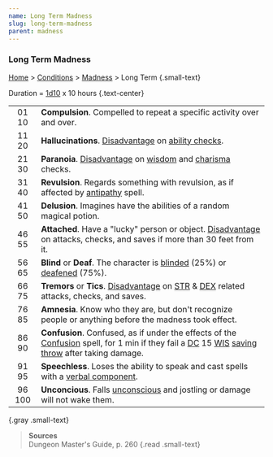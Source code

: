 ```yaml
---
name: Long Term Madness
slug: long-term-madness
parent: madness
---
```

### Long Term Madness
 [Home](dm-operations-center) > [Conditions](conditions-menu) > [Madness](madness)  > Long Term {.small-text}

Duration = [1d10](/roll/1d10) x 10 hours {.text-center}

|||
| :---: | :------------------------------------------------------------------------------------------------------------------------|
| 01 10 | **Compulsion**. Compelled to repeat a specific activity over and over.                                                   |
| 11 20 | **Hallucinations**. [Disadvantage](advantage-and-disadvantage) on [ability checks](ability-checks).                      |
| 21 30 | **Paranoia**. [Disadvantage](advantage-and-disadvantage) on [wisdom](wisdom) and [charisma](charisma) checks.            |
| 31 40 | **Revulsion**. Regards something with revulsion, as if affected by [antipathy](/spell/antipathysympathy) spell.          |
| 41 50 | **Delusion**. Imagines have the abilities of a random magical potion.                                                    | 
| 46 55 | **Attached**. Have a "lucky" person or object. [Disadvantage](advantage-and-disadvantage) on attacks, checks, and saves if more than 30 feet from it. |
| 56 65 | **Blind** or **Deaf**. The character is [blinded](blinded) (25%) or [deafened](deafened) (75%).                          |
| 66 75 | **Tremors** or **Tics**. [Disadvantage](advantage-and-disadvantage) on [STR](STRENGTH) & [DEX](DEXTERITY) related attacks, checks, and saves. |
| 76 85 | **Amnesia**. Know who they are, but don't recognize people or anything before the madness took effect.                   |
| 86 90 | **Confusion**. Confused, as if under the effects of the [Confusion](/spell/confusion) spell, for 1 min if they fail a [DC](difficulty-class) 15 [WIS](wisdom) [saving throw](saving-throw) after taking damage. |
| 91 95 | **Speechless**. Loses the ability to speak and cast spells with a [verbal component](spell-components).                  |
| 96 100  | **Unconcious**. Falls [unconscious](unconscious) and jostling or damage will not wake them.                            |
{.gray .small-text}

> **Sources** <br/>
> Dungeon Master's Guide, p. 260
{.read .small-text}